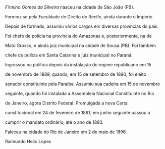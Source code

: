 

*Firmino Gomes da Silveira* nasceu na cidade de São João (PB).



Formou-se pela Faculdade de Direito do Recife, ainda durante o Império.

Depois de formado, assumiu vários cargos em diversas províncias do país.

Foi chefe de polícia na província do Amazonas e, posteriormente, na de

Mato Grosso, e ainda juiz municipal na cidade de Sousa (PB). Foi também

chefe de polícia em Santa Catarina e juiz municipal no Paraná.



Ingressou na política depois da instalação do regime republicano em 15

de novembro de 1889, quando, em 15 de setembro de 1890, foi eleito

senador constituinte pela Paraíba. Assumiu sua cadeira em 15 de novembro

seguinte, quando foi instalada a Assembleia Nacional Constituinte no Rio

de Janeiro, agora Distrito Federal. Promulgada a nova Carta

constitucional em 24 de fevereiro de 1891, em junho seguinte passou a

cumprir o mandato ordinário, até o ano de 1893.



Faleceu na cidade do Rio de Janeiro em 2 de maio de 1896.



Raimundo Helio Lopes



